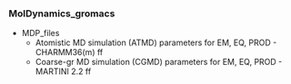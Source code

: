### MolDynamics_gromacs
- MDP_files
  - Atomistic MD simulation (ATMD) parameters for EM, EQ, PROD - CHARMM36(m) ff
  - Coarse-gr MD simulation (CGMD) parameters for EM, EQ, PROD - MARTINI 2.2 ff
